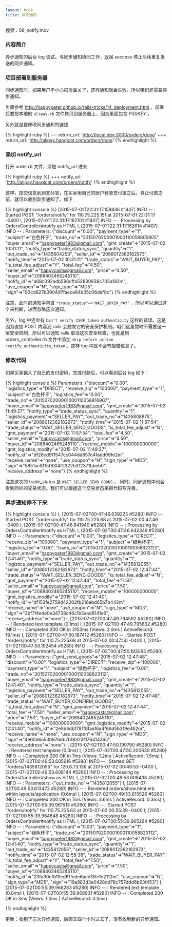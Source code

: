 ```yaml
---
layout: book
title: 异步通知
---
```


视频：08_notify.mov

### 内容简介

异步通知的后台 log 调试。与同步通知协同工作，返回 success 停止后续重复发送的同步通知。

### 项目部署到服务器

同步通知时，如果用户不小心把页面关了，这样通知就会失败，所以咱们还需要异步通知。

步骤参考 <http://happypeter.github.io/rails-tricks/14_deployment.html> 。部署后要把本地的 `alipay.rb` 文件拷贝到服务器上，因为里面包含 PID/KEY 。

另外就是要修改同步通知的链接

{% highlight ruby %}
--- return_url:        'http://local.dev:3000/orders/done'
+++ return_url:        'http://alipay.haoqicat.com/orders/done'
{% endhighlight %}

### 添加 notify_url

打开 order.rb 文件，添加 notify_url 进来

{% highlight ruby %}
+++       notify_url:        'http://alipay.haoqicat.com/orders/notify'
{% endhighlight %}

这样，提交信息到到支付宝，在买家用自己的账户登录支付宝之后，真正付款之前，就可以收到异步通知了。如下

{% highlight console %}
[2015-07-01T22:31:17.158836 #1407]  INFO -- : Started POST "/orders/notify" for 110.75.225.151 at 2015-07-01 22:31:17 -0400
I, [2015-07-01T22:31:17.162101 #1407]  INFO -- : Processing by OrdersController#notify as HTML
I, [2015-07-01T22:31:17.162614 #1407]  INFO -- :   Parameters: {"discount"=>"0.00", "payment_type"=>"1", "subject"=>"白色杯子", "trade_no"=>"2015070200001000110058805905", "buyer_email"=>"happypeter1983@gmail.com", "gmt_create"=>"2015-07-02 10:31:11", "notify_type"=>"trade_status_sync", "quantity"=>"1", "out_trade_no"=>"1435804253", "seller_id"=>"2088012362182973", "notify_time"=>"2015-07-02 10:31:11", "trade_status"=>"WAIT_BUYER_PAY", "is_total_fee_adjust"=>"Y", "total_fee"=>"4.50", "seller_email"=>"happycasts@gmail.com", "price"=>"4.50", "buyer_id"=>"2088402465245110", "notify_id"=>"a69c092adb596cffa53830839c705a182m", "use_coupon"=>"N", "sign_type"=>"MD5", "sign"=>"93cd627b390497faece84b35c06daf8c"}
{% endhighlight %}

注意，此时的通知中包含
`"trade_status"=>"WAIT_BUYER_PAY"` ，所以可以通过这个来判断，进而忽略这次通知。

另外，log 中还会有 `Can't verify CSRF token authenticity` 这样的错误。这是因为直接 POST 内容到 rails 会触发它的安全保护机制。咱们这里暂时不需要这一层安全机制，所以可以通知 rails 取消这次安全检查，也就是到 orders_controller.rb 文件中添加 `skip_before_action :verify_authenticity_token` 。这样 log 中就不会有报错信息了。

### 修改代码

如果买家输入了自己的支付密码，完成付款后，可以看到后台 log 如下：

{% highlight console %}
 Parameters: {"discount"=>"0.00", "logistics_type"=>"DIRECT", "receive_zip"=>"100000", "payment_type"=>"1", "subject"=>"白色杯子", "logistics_fee"=>"0.00", "trade_no"=>"2015070200001000110058816907", "buyer_email"=>"happypeter1983@gmail.com", "gmt_create"=>"2015-07-02 11:49:27", "notify_type"=>"trade_status_sync", "quantity"=>"1", "logistics_payment"=>"SELLER_PAY", "out_trade_no"=>"1435808875", "seller_id"=>"2088012362182973", "notify_time"=>"2015-07-02 11:57:54", "trade_status"=>"WAIT_SELLER_SEND_GOODS", "is_total_fee_adjust"=>"N", "gmt_payment"=>"2015-07-02 11:57:54", "total_fee"=>"4.50", "seller_email"=>"happycasts@gmail.com", "price"=>"4.50", "buyer_id"=>"2088402465245110", "receive_mobile"=>"100000000000", "gmt_logistics_modify"=>"2015-07-02 11:49:27", "notify_id"=>"df28cd9f1547cc044dd857c4fadd09fe2m", "receive_name"=>"none", "use_coupon"=>"N", "sign_type"=>"MD5", "sign"=>"5851ac8f15f83f4f2322b3f2371bbeb0", "receive_address"=>"none"}
{% endhighlight %}

注意这次的 trade_status 是 `WAIT_SELLER_SEND_GOODS` ， 同时，同步通知中也会看到同样的交易状态。我们可以根据这个交易状态来把代码写完善。


### 异步通知停不下来

{% highlight console %}
I, [2015-07-02T00:47:46.639225 #5280]  INFO -- : Started POST "/orders/notify" for 110.75.225.68 at 2015-07-02 00:47:46 -0400
I, [2015-07-02T00:47:46.641940 #5280]  INFO -- : Processing by OrdersController#notify as HTML
I, [2015-07-02T00:47:46.642349 #5280]  INFO -- :   Parameters: {"discount"=>"0.00", "logistics_type"=>"DIRECT", "receive_zip"=>"100000", "payment_type"=>"1", "subject"=>"绿色杯子", "logistics_fee"=>"0.00", "trade_no"=>"2015070200001000110058823112", "buyer_email"=>"happypeter1983@gmail.com", "gmt_create"=>"2015-07-02 12:41:40", "notify_type"=>"trade_status_sync", "quantity"=>"1", "logistics_payment"=>"SELLER_PAY", "out_trade_no"=>"1435812055", "seller_id"=>"2088012362182973", "notify_time"=>"2015-07-02 12:47:44", "trade_status"=>"WAIT_SELLER_SEND_GOODS", "is_total_fee_adjust"=>"N", "gmt_payment"=>"2015-07-02 12:47:44", "total_fee"=>"7.50", "seller_email"=>"happycasts@gmail.com", "price"=>"7.50", "buyer_id"=>"2088402465245110", "receive_mobile"=>"100000000000", "gmt_logistics_modify"=>"2015-07-02 12:41:40", "notify_id"=>"df153fe2758d42202fb216ebd65b7b442m", "receive_name"=>"none", "use_coupon"=>"N", "sign_type"=>"MD5", "sign"=>"3bf7f4ede0e34738c46c1b5aad8141a6", "receive_address"=>"none"}
I, [2015-07-02T00:47:49.794592 #5280]  INFO -- :   Rendered text template (0.1ms)
I, [2015-07-02T00:47:49.795632 #5280]  INFO -- : Completed 200 OK in 3153ms (Views: 2.0ms | ActiveRecord: 19.1ms)
I, [2015-07-02T00:47:50.187412 #5280]  INFO -- : Started POST "/orders/notify" for 110.75.225.68 at 2015-07-02 00:47:50 -0400
I, [2015-07-02T00:47:50.192454 #5280]  INFO -- : Processing by OrdersController#notify as HTML
I, [2015-07-02T00:47:50.193065 #5280]  INFO -- :   Parameters: {"gmt_send_goods"=>"2015-07-02 12:47:48", "discount"=>"0.00", "logistics_type"=>"DIRECT", "receive_zip"=>"100000", "payment_type"=>"1", "subject"=>"绿色杯子", "logistics_fee"=>"0.00", "trade_no"=>"2015070200001000110058823112", "buyer_email"=>"happypeter1983@gmail.com", "gmt_create"=>"2015-07-02 12:41:40", "notify_type"=>"trade_status_sync", "quantity"=>"1", "logistics_payment"=>"SELLER_PAY", "out_trade_no"=>"1435812055", "seller_id"=>"2088012362182973", "notify_time"=>"2015-07-02 12:47:48", "trade_status"=>"WAIT_BUYER_CONFIRM_GOODS", "is_total_fee_adjust"=>"N", "gmt_payment"=>"2015-07-02 12:47:44", "total_fee"=>"7.50", "seller_email"=>"happycasts@gmail.com", "price"=>"7.50", "buyer_id"=>"2088402465245110", "receive_mobile"=>"100000000000", "gmt_logistics_modify"=>"2015-07-02 12:41:40", "notify_id"=>"2e5b6dbf781f8faa16a4f66d5b319e462m", "receive_name"=>"none", "use_coupon"=>"N", "sign_type"=>"MD5", "sign"=>"4e60d6a53b976db7b18323f176414365", "receive_address"=>"none"}
I, [2015-07-02T00:47:50.199790 #5280]  INFO -- :   Rendered text template (0.0ms)
I, [2015-07-02T00:47:50.200630 #5280]  INFO -- : Completed 200 OK in 7ms (Views: 1.2ms | ActiveRecord: 1.5ms)
I, [2015-07-02T00:49:53.605616 #5280]  INFO -- : Started GET "/orders/1435812055" for 120.6.73.136 at 2015-07-02 00:49:53 -0400
I, [2015-07-02T00:49:53.608144 #5280]  INFO -- : Processing by OrdersController#show as HTML
I, [2015-07-02T00:49:53.608438 #5280]  INFO -- :   Parameters: {"out_trade_no"=>"1435812055"}
I, [2015-07-02T00:49:53.613472 #5280]  INFO -- :   Rendered orders/show.html.erb within layouts/application (0.6ms)
I, [2015-07-02T00:49:53.615526 #5280]  INFO -- : Completed 200 OK in 7ms (Views: 3.6ms | ActiveRecord: 0.3ms)
I, [2015-07-02T00:55:39.961513 #5280]  INFO -- : Started POST "/orders/notify" for 110.75.225.63 at 2015-07-02 00:55:39 -0400
I, [2015-07-02T00:55:39.964848 #5280]  INFO -- : Processing by OrdersController#notify as HTML
I, [2015-07-02T00:55:39.965264 #5280]  INFO -- :   Parameters: {"discount"=>"0.00", "payment_type"=>"1", "subject"=>"绿色杯子", "trade_no"=>"2015070200001000110058823112", "buyer_email"=>"happypeter1983@gmail.com", "gmt_create"=>"2015-07-02 12:41:40", "notify_type"=>"trade_status_sync", "quantity"=>"1", "out_trade_no"=>"1435812055", "seller_id"=>"2088012362182973", "notify_time"=>"2015-07-02 12:55:38", "trade_status"=>"WAIT_BUYER_PAY", "is_total_fee_adjust"=>"Y", "total_fee"=>"7.50", "seller_email"=>"happycasts@gmail.com", "price"=>"7.50", "buyer_id"=>"2088402465245110", "notify_id"=>"23fa30cfb19cd61fede6aedf8fc1e2112m", "use_coupon"=>"N", "sign_type"=>"MD5", "sign"=>"19a983d3e0428dd78c757ddd6b63f453"}
I, [2015-07-02T00:55:39.968283 #5280]  INFO -- :   Rendered text template (0.0ms)
I, [2015-07-02T00:55:39.968931 #5280]  INFO -- : Completed 200 OK in 3ms (Views: 1.0ms | ActiveRecord: 0.3ms)

{% endhighlight %}

更新：收到了三次异步通知，后面又四个小时过去了，没有收到新的异步通知。
